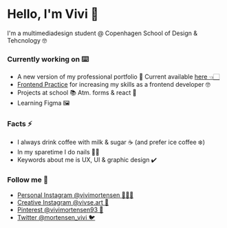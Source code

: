 <h1>Hello, I'm Vivi 👋</h1>

<p>I'm a multimediadesign student @ Copenhagen School of Design & Tehcnology 🤓</p>

<h3>Currently working on ⌨️</h3>
<ul> 
	<li>A new version of my professional portfolio 🔧 Current available <a href=“http://vivimortensen.dk/”>here 👈🏻</a></li>
	<li><a href="https://www.frontendpractice.com/">Frontend Practice</a> for increasing my skills as a frontend developer 🤓</li>
	<li>Projects at school 📚 Atm. forms & react 🤠</li>
	<li>Learning Figma 🖼</li>
</ul>

<h3>Facts ⚡</h3>
<ul> 
	<li>I always drink coffee with milk & sugar ☕️ (and prefer ice coffee ❄️)</li>
	<li>In my sparetime I do nails 💅🏻</li>
	<li>Keywords about me is UX, UI & graphic design ✔️</li>
</ul>


<h3>Follow me 📲</h3>
<ul> 
	<li><a href=“https://www.instagram.com/vivimortensen/”>Personal Instagram @vivimortensen 💁🏻‍♀️</a></li>
	<li><a href=“https://www.instagram.com/vivse.art/”>Creative Instagram @vivse.art 🎨</a></li>
	<li><a href=“https://www.pinterest.dk/vivimortensen93/“>Pinterest @vivimortensen93 📌</a></li>
	<li><a href=“https://twitter.com/mortensen_vivi”>Twitter @mortensen_vivi 🐦</a></li>
</ul>
